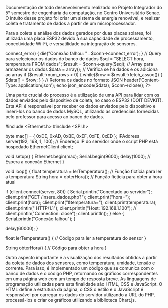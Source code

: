 Documentação de todo desenvolvimento realizado no Projeto Integrador do 5° semestre de engenharia da computação, no Centro Universitário Senac. O intuito desse projeto foi criar um sistema de energia renovável, e realizar coleta e tratamento de dados a partir de um microprocessador.

Para a coleta e análise dos dados gerados por duas placas solares, foi utilizada uma
placa ESP32 devido à sua capacidade de processamento, conectividade Wi-Fi, e
versatilidade na integração de sensores.


<?php

// executa uma consulta para selecionar os dados de hora e temperatura
// da tabela dados, e retorna os resultados no formato JSON.

// Configurações do banco de dados
$servername = "localhost";
$username = "engenharia_08";
$password = "gaviaoreal";
$dbname = "engenharia_08";

// Conexão com o banco de dados
$conn = new mysqli($servername, $username, $password, $dbname);

// Verifica a conexão
if ($conn->connect_error) {
    die("Conexão falhou: " . $conn->connect_error);
}

// Query para selecionar os dados do banco de dados
$sql = "SELECT hora, temperatura FROM dados";
$result = $conn->query($sql);

// Array para armazenar os dados
$data = array();

// Verifica se há dados e os adiciona ao array
if ($result->num_rows > 0) {
    while($row = $result->fetch_assoc()) {
        $data[] = $row;
    }
}

// Retorna os dados no formato JSON
header('Content-Type: application/json');
echo json_encode($data);

$conn->close();
?>



Uma parte crucial do processo é a utilização de uma API para lidar com os dados enviados
pelo dispositivo de coleta, no caso o ESP32 (DOIT DEVKIT). Esta API é responsável por
receber os dados enviados pelo dispositivo e inseri-los no banco de dados MySQL, utilizando
as credenciais fornecidas pelo professor para acesso ao banco de dados.

#include <Ethernet.h>
#include <SPI.h>

byte mac[] = { 0xDE, 0xAD, 0xBE, 0xEF, 0xFE, 0xED };
IPAddress server(192, 168, 1, 100); // Endereço IP do servidor onde o script PHP está hospedado
EthernetClient client;

void setup() {
  Ethernet.begin(mac);
  Serial.begin(9600);
  delay(1000); // Espera a conexão Ethernet
}

void loop() {
  float temperatura = lerTemperatura(); // Função fictícia para ler a temperatura
  String hora = obterHora();           // Função fictícia para obter a hora atual

  if (client.connect(server, 80)) {
    Serial.println("Conectado ao servidor");
    client.print("GET /insere_dados.php?");
    client.print("hora=");
    client.print(hora);
    client.print("&temperatura=");
    client.print(temperatura);
    client.println(" HTTP/1.1");
    client.println("Host: 192.168.1.100"); //
    client.println("Connection: close");
    client.println();
  } else {
    Serial.println("Conexão falhou");
  }

  delay(60000); 
}

float lerTemperatura() {
  // Código para ler a temperatura do sensor
}

String obterHora() {
  // Código para obter a hora
}


Outro aspecto importante é a visualização dos resultados obtidos a partir da coleta de
dados dos sensores, como temperatura, umidade, tensão e corrente. Para isso, é
implementado um código que se comunica com o banco de dados e o código PHP, 
retornando os gráficos correspondentes em uma página web com um tempo de resposta
breve. As linguagens de programação utilizadas para esta finalidade são HTML, CSS e
JavaScript. O HTML define a estrutura da página, o CSS o estilo e o JavaScript é responsável
por carregar os dados do servidor utilizando a URL do PHP, processá-los e criar os gráficos
utilizando a biblioteca Chart.js.

<!DOCTYPE html>
    
<html lang="pt-BR">
<head>
  <meta charset="UTF-8">
  <title>Dados de Temperatura</title>
  <script src="https://cdn.jsdelivr.net/npm/chart.js"></script>
</head>
<body>
  <canvas id="graficoTemperatura"></canvas>

  <script>

//criamos uma página HTML simples com um elemento <canvas> onde o gráfico será desenhado.
// Em seguida, usamos JavaScript para carregar os dados do arquivo PHP dados.php (que ainda não foi criado),
// e depois usamos a biblioteca Chart.js para
//criar um gráfico de barras com os dados de hora e temperatura.

    // Função para carregar os dados do banco de dados e exibir no gráfico
    function carregarDados() {
      fetch('dados.php')
      .then(response => response.json())
      .then(data => {
        const horas = data.map(d => d.hora);
        const temperaturas = data.map(d => d.temperatura);
        
        // Configuração do gráfico
        const ctx = document.getElementById('graficoTemperatura').getContext('2d');
        new Chart(ctx, {
          type: 'bar',
          data: {
            labels: horas,
            datasets: [{
              label: 'Temperatura',
              backgroundColor: 'rgba(255, 99, 132, 0.2)',
              borderColor: 'rgba(255, 99, 132, 1)',
              borderWidth: 1,
              data: temperaturas
            }]
          },
          options: {
            scales: {
              y: {
                beginAtZero: true
              }
            }
          }
        });
      });
    }

    // Chama a função para carregar os dados quando a página carregar
    window.onload = carregarDados;

  </script>
</body>
</html>


